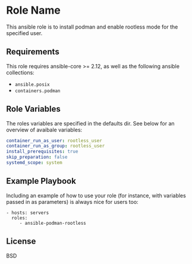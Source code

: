 Role Name
=========

This ansible role is to install podman and enable rootless mode for the specified user.

Requirements
------------

This role requires ansible-core >= 2.12, as well as the following ansible collections:

* `ansible.posix`
* `containers.podman`

Role Variables
--------------

The roles variables are specified in the defaults dir. See below for an overview of avaibale variables:

```yaml
container_run_as_user: rootless_user
container_run_as_group: rootless_user
install_prerequisites: true
skip_preparation: false
systemd_scope: system
```

Example Playbook
----------------

Including an example of how to use your role (for instance, with variables passed in as parameters) is always nice for users too:

    - hosts: servers
      roles:
         - ansible-podman-rootless

License
-------

BSD

